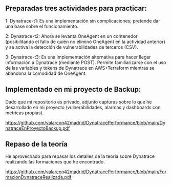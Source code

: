 ## Preparadas tres actividades para practicar:

1: Dynatrace-t1: Es una implementación sin complicaciones; pretende dar una base sobre el funcionamiento.

2: Dynatrace-t2: Ahora se levanta OneAgent en un contenedor (posibilitando el fallo de quién no eliminó OneAgent en la actividad anterior) y se activa la detección de vulnerabilidades de terceros (CSV).

3:  Dynatrace-t3: Es una implementación alternativa para hacer llegar información a Dynatrace (mediante POST). Permite familiarizarse con el uso de las variables y tokens de Dynatrace en AWS+Terraform mientras se abandona la comodidad de OneAgent.

## Implementado en mi proyecto de Backup:

Dado que mi repositorio es privado, adjunto capturas sobre lo que he desarrollado en mi proyecto (vulnerabilidades, alarmas y dashboards con metricas propias).

https://github.com/valarcon42madrid/DynatracePerformance/blob/main/DynatraceEnProyectoBackup.pdf

## Repaso de la teoría

He aprovechado para repasar los detalles de la teoría sobre Dynatrace realizando las formaciones que he encontrado.

https://github.com/valarcon42madrid/DynatracePerformance/blob/main/FormacionDynatraceRealizada.pdf

